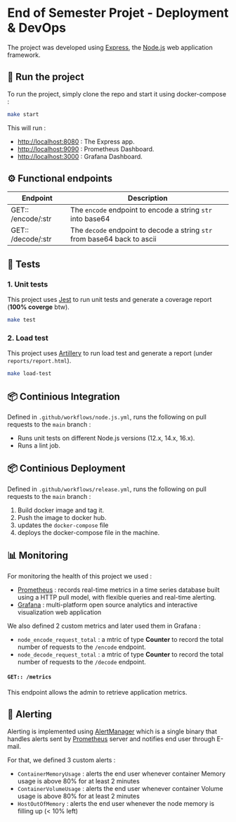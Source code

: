 # End of Semester Projet - Deployment & DevOps

The project was developed using [Express](https://expressjs.com/), the [Node.js](https://nodejs.org/en/) web application framework.

## 🏃 Run the project
To run the project, simply clone the repo and start it using docker-compose :
```bash
make start
```
This will run :
- [http://localhost:8080](http://localhost:8080) : The Express app.
- [http://localhost:9090](http://localhost:9090) : Prometheus Dashboard.
- [http://localhost:3000](http://localhost:3000) : Grafana Dashboard.

## ⚙️ Functional endpoints

| Endpoint           | Description                                                              |
|--------------------|--------------------------------------------------------------------------|
| GET:: /encode/:str | The `encode` endpoint to encode a string `str` into base64               |
| GET:: /decode/:str | The `decode` endpoint to decode a string `str` from base64 back to ascii |

## 🧪 Tests

### 1. Unit tests
This project uses [Jest](https://jestjs.io/) to run unit tests and generate a coverage report (**100% coverge** btw).

```bash
make test
```

### 2. Load test
This project uses [Artillery](https://www.artillery.io/) to run load test and generate a report (under `reports/report.html`).

```bash
make load-test
```
## 📦 Continious Integration

Defined in `.github/workflows/node.js.yml`, runs the following on pull requests to the `main` branch :
- Runs unit tests on different Node.js versions (12.x, 14.x, 16.x).
- Runs a lint job.
## 📦 Continious Deployment

Defined in `.github/workflows/release.yml`, runs the following on pull requests to the `main` branch :
1. Build docker image and tag it.
2. Push the image to docker hub.
3. updates the `docker-compose` file
4. deploys the docker-compose file in the machine.

## 📊 Monitoring

For monitoring the health of this project we used :
- [Prometheus](https://prometheus.io/) : records real-time metrics in a time series database built using a HTTP pull model, with flexible queries and real-time alerting.
- [Grafana](https://grafana.com/) : multi-platform open source analytics and interactive visualization web application

We also defined 2 custom metrics and later used them in Grafana :
- `node_encode_request_total` : a mtric of type **Counter** to record the total number of requests to the `/encode` endpoint.
- `node_decode_request_total` : a mtric of type **Counter** to record the total number of requests to the `/decode` endpoint.
#### `GET:: /metrics`

This endpoint allows the admin to retrieve application metrics.

## 🚨 Alerting

Alerting is implemented using [AlertManager](https://prometheus.io/docs/alerting/latest/alertmanager/) which is a single binary that handles alerts sent by [Prometheus](https://prometheus.io/) server and notifies end user through E-mail.

For that, we defined 3 custom alerts :
- `ContainerMemoryUsage` : alerts the end user whenever container Memory usage is above 80% for at least 2 minutes
- `ContainerVolumeUsage` : alerts the end user whenever container Volume usage is above 80% for at least 2 minutes
- `HostOutOfMemory` : alerts the end user whenever the node memory is filling up (< 10% left)
